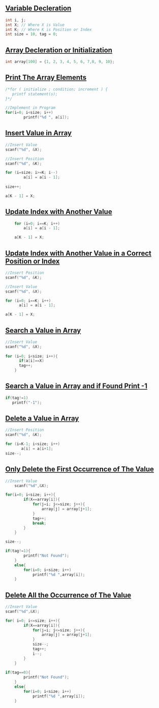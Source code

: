 ## [Variable Decleration](../lab2/1.c)
```c
int i, j;
int X; // Where X is Value
int K; // Where K is Position or Index
int size = 10, tag = 0;
```
## [Array Decleration or Initialization](../lab2/2.c)
```c
int array[100] = {1, 2, 3, 4, 5, 6, 7,8, 9, 10};
```

## [Print The Array Elements](../lab2/3.c)
```c
/*for ( initialize ; condition; increment ) {
   printf statement(s);
}*/

//Implement in Program
for(i=0; i<size; i++)
        printf("%d ", a[i]);
```

## [Insert Value in Array](../lab2/4.c)
```c
//Insert Value
scanf("%d", &X);

//Insert Position
scanf("%d", &K);

for (i=size; i>=K; i--)
        a[i] = a[i - 1];
        
size++;

a[K - 1] = X;
```

## [Update Index with Another Value ](../lab2/5.c)
```c
    for (i=0; i==K; i++)
        a[i] = a[i - 1];

    a[K - 1] = X;
```

## [Update Index with Another Value in a Correct Position or Index ](../lab2/6.c)
```c
//Insert Position
scanf("%d", &K);

//Insert Value
scanf("%d", &X);

for (i=0; i==K; i++)
      a[i] = a[i - 1];

a[K - 1] = X;
```

## [Search a Value in Array](../lab2/7.c)
```c
//Insert Value
scanf("%d", &X);
    
for (i=0; i<size; i++){
      if(a[i]==X)
      tag++;
    }
```

## [Search a Value in Array and if Found Print -1](../lab2/8.c)
```c
if(tag!=1)
   printf("-1");
```

## [Delete a Value in Array](../lab2/9.c)
```c
//Insert Position
scanf("%d", &K);

for (i=K-1; i<size; i++)
       a[i] = a[i+1];
size--;
```

## [Only Delete the First Occurrence of The Value](../lab2/10.c)
```c
//Insert Value
    scanf("%d",&X);

for(i=0; i<size; i++){
        if(X==array[i]){
            for(j=i; j<=size; j++){
                array[j] = array[j+1];
            }
            tag++;
            break;
        }
    }

size--;

if(tag!=1){
        printf("Not Found");
    }
    else{
        for(i=0; i<size; i++)
            printf("%d ",array[i]);
    }
```

## [Delete All the Occurrence of The Value](../lab2/11.c)
```c
//Insert Value
scanf("%d",&X);

for( i=0; i<=size; i++){
        if(X==array[i]){
            for(j=i; j<=size; j++){
                array[j] = array[j+1];
            }
            size--;
            tag++;
            i--;
        }
    }
    
if(tag==0){
        printf("Not Found");
    }
    else{
        for(i=0; i<size; i++)
            printf("%d ",array[i]);
    }
```
